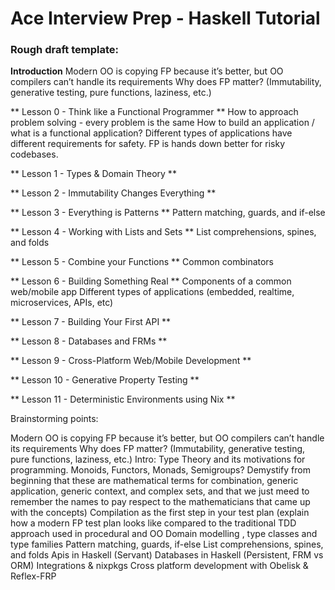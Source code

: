# Ace Interview Prep - Haskell Tutorial #










### Rough draft template: ###


**Introduction**
Modern OO is copying FP because it’s better, but OO compilers can’t handle its requirements
Why does FP matter? (Immutability, generative testing, pure functions, laziness, etc.)

** Lesson 0 - Think like a Functional Programmer **
How to approach problem solving - every problem is the same
How to build an application / what is a functional application?
Different types of applications have different requirements for safety. FP is hands down better for risky codebases.


** Lesson 1 - Types & Domain Theory **


** Lesson 2 - Immutability Changes Everything **


** Lesson 3 - Everything is Patterns **
Pattern matching, guards, and if-else


** Lesson 4 - Working with Lists and Sets **
List comprehensions, spines, and folds


** Lesson 5 - Combine your Functions **
Common combinators


** Lesson 6 - Building Something Real **
Components of a common web/mobile app
Different types of applications (embedded, realtime, microservices, APIs, etc)


** Lesson 7 - Building Your First API **


** Lesson 8 - Databases and FRMs **


** Lesson 9 - Cross-Platform Web/Mobile Development **


** Lesson 10 - Generative Property Testing **


** Lesson 11 - Deterministic Environments using Nix **














Brainstorming points:

Modern OO is copying FP because it’s better, but OO compilers can’t handle its requirements
Why does FP matter? (Immutability, generative testing, pure functions, laziness, etc.)
Intro: Type Theory and its motivations for programming. Monoids, Functors, Monads, Semigroups? Demystify from beginning that these are mathematical terms for combination, generic application, generic context, and complex sets, and that we just meed to remember the names to pay respect to the mathematicians that came up with the concepts)
Compilation as the first step in your test plan (explain how a modern FP test plan looks like compared to the traditional TDD approach used in procedural and OO
Domain modelling , type classes and type families
Pattern matching, guards, if-else
List comprehensions, spines, and folds
Apis in Haskell (Servant)
Databases in Haskell (Persistent, FRM vs ORM)
Integrations & nixpkgs
Cross platform development with Obelisk & Reflex-FRP
